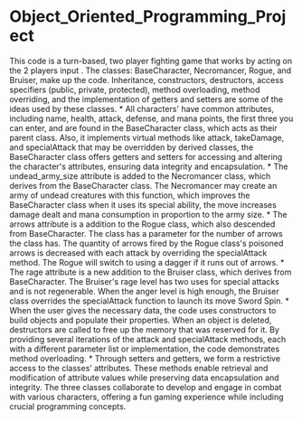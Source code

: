 # Object_Oriented_Programming_Project
This code is a turn-based, two player fighting game that works by acting on the 2 players input . The classes: BaseCharacter, Necromancer, Rogue, and Bruiser, make up the code. Inheritance, constructors, destructors, access specifiers (public, private, protected), method overloading, method overriding, and the implementation of getters and setters are some of the ideas used by these classes.
	* All characters' have common attributes, including name, health, attack, defense, and mana points, the first three you can enter, and are found in the BaseCharacter class, which acts as their parent class. Also, it implements virtual methods like attack, takeDamage, and specialAttack that may be overridden by derived classes, the BaseCharacter class offers getters and setters for accessing and altering the character's attributes, ensuring data integrity and encapsulation.
	* The undead_army_size attribute is added to the Necromancer class, which derives from the BaseCharacter class. The Necromancer may create an army of undead creatures with this function, which improves the BaseCharacter class when it uses its special ability, the move increases damage dealt and mana consumption in proportion to the army size. 
	* The arrows attribute is a addition to the Rogue class, which also descended from BaseCharacter. The class has a parameter for the number of arrows the class has. The quantity of arrows fired by the Rogue class's poisoned arrows is decreased with each attack by overriding the specialAttack method. The Rogue will switch to using a dagger if it runs out of arrows.
	* The rage attribute is a new addition to the Bruiser class, which derives from BaseCharacter. The Bruiser's rage level has two uses for special attacks and is not regenerable. When the anger level is high enough, the Bruiser class overrides the specialAttack function to launch its move Sword Spin.
	* When the user gives the necessary data, the code uses constructors to build objects and populate their properties. When an object is deleted, destructors are called to free up the memory that was reserved for it. By providing several iterations of the attack and specialAttack methods, each with a different parameter list or implementation, the code demonstrates method overloading.
	* Through setters and getters, we form a restrictive access to the 
classes’ attributes. These methods enable retrieval and modification of attribute values while preserving data encapsulation and integrity. The three classes collaborate to develop and engage in combat with various characters, offering a fun gaming experience while including crucial programming concepts.

